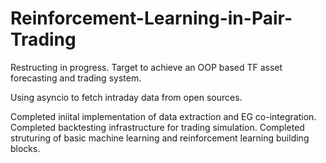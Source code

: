 # Reinforcement-Learning-in-Pair-Trading

Restructing in progress. Target to achieve an OOP based TF asset forecasting and trading system. 

Using asyncio to fetch intraday data from open sources.

Completed iniital implementation of data extraction and EG co-integration.
Completed backtesting infrastructure for trading simulation.
Completed struturing of basic machine learning and reinforcement learning building blocks.

